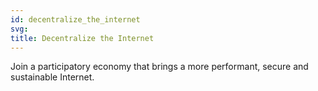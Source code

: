 ```yaml
---
id: decentralize_the_internet
svg: 
title: Decentralize the Internet
---
```


Join a participatory economy that brings a more performant, secure and sustainable Internet.
